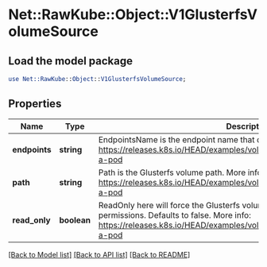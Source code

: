 # Net::RawKube::Object::V1GlusterfsVolumeSource

## Load the model package
```perl
use Net::RawKube::Object::V1GlusterfsVolumeSource;
```

## Properties
Name | Type | Description | Notes
------------ | ------------- | ------------- | -------------
**endpoints** | **string** | EndpointsName is the endpoint name that details Glusterfs topology. More info: https://releases.k8s.io/HEAD/examples/volumes/glusterfs/README.md#create-a-pod | 
**path** | **string** | Path is the Glusterfs volume path. More info: https://releases.k8s.io/HEAD/examples/volumes/glusterfs/README.md#create-a-pod | 
**read_only** | **boolean** | ReadOnly here will force the Glusterfs volume to be mounted with read-only permissions. Defaults to false. More info: https://releases.k8s.io/HEAD/examples/volumes/glusterfs/README.md#create-a-pod | [optional] 

[[Back to Model list]](../README.md#documentation-for-models) [[Back to API list]](../README.md#documentation-for-api-endpoints) [[Back to README]](../README.md)


